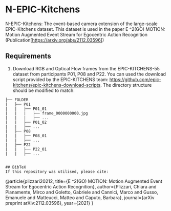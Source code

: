 # N-EPIC-Kitchens
N-EPIC-Kitchens: The event-based camera extension of the large-scale EPIC-Kitchens dataset. This dataset is used in the paper E $\^{} 2$(GO) MOTION: Motion Augmented Event Stream for Egocentric Action Recognition (Publication[https://arxiv.org/abs/2112.03596])



## Requirements  
1. Download RGB and Optical Flow frames from the EPIC-KITCHENS-55 dataset from participants P01, P08 and P22. You can used the download script provided by the EPIC-KITCHENS team: https://github.com/epic-kitchens/epic-kitchens-download-scripts. The directory structure should be modified to match:

```
├── FOLDER
|   ├── P01
|   |   ├── P01_01
|   |   |   ├── frame_0000000000.jpg
|   |   |   ├── ...
|   |   ├── P01_02
|   |   ├── ...
|   ├── P08
|   |   ├── P08_01
|   |   ├── ...
|   ├── P22
|   |   ├── P22_01
|   |   ├── ...


## BibTeX
If this repository was utilised, please cite:
```
@article{plizzari20212,
  title={E $\^{} 2$(GO) MOTION: Motion Augmented Event Stream for Egocentric Action Recognition},
  author={Plizzari, Chiara and Planamente, Mirco and Goletto, Gabriele and Cannici, Marco and Gusso, Emanuele and Matteucci, Matteo and Caputo, Barbara},
  journal={arXiv preprint arXiv:2112.03596},
  year={2021}
}
```
